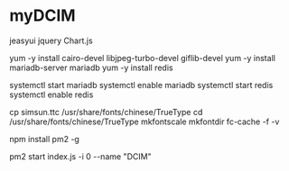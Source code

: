 # myDCIM

jeasyui
jquery
Chart.js

yum -y install cairo-devel libjpeg-turbo-devel giflib-devel
yum -y install mariadb-server mariadb 
yum -y install redis

systemctl start mariadb
systemctl enable mariadb
systemctl start redis
systemctl enable redis

cp simsun.ttc /usr/share/fonts/chinese/TrueType
cd /usr/share/fonts/chinese/TrueType
mkfontscale
mkfontdir
fc-cache -f -v

npm install pm2 -g

pm2 start index.js -i 0 --name "DCIM"